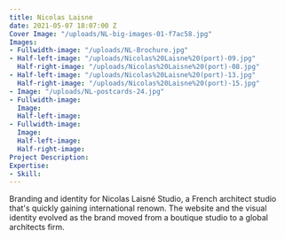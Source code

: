 ```yaml
---
title: Nicolas Laisne
date: 2021-05-07 18:07:00 Z
Cover Image: "/uploads/NL-big-images-01-f7ac58.jpg"
Images:
- Fullwidth-image: "/uploads/NL-Brochure.jpg"
- Half-left-image: "/uploads/Nicolas%20Laisne%20(port)-09.jpg"
  Half-right-image: "/uploads/Nicolas%20Laisne%20(port)-08.jpg"
- Half-left-image: "/uploads/Nicolas%20Laisne%20(port)-13.jpg"
  Half-right-image: "/uploads/Nicolas%20Laisne%20(port)-15.jpg"
- Image: "/uploads/NL-postcards-24.jpg"
- Fullwidth-image: 
  Image: 
  Half-left-image: 
- Fullwidth-image: 
  Image: 
  Half-left-image: 
  Half-right-image: 
Project Description: 
Expertise:
- Skill: 
---
```


Branding and identity for Nicolas Laisné Studio, a French architect studio that's quickly gaining international renown. The website and the visual identity evolved as the brand moved from a boutique studio to a global architects firm. 

